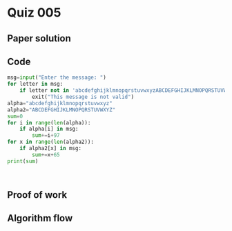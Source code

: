 # Quiz 005

## Paper solution

## Code
```.py
msg=input("Enter the message: ")
for letter in msg:
    if letter not in 'abcdefghijklmnopqrstuvwxyzABCDEFGHIJKLMNOPQRSTUVWXYZ -':
        exit("This message is not valid")
alpha="abcdefghijklmnopqrstuvwxyz"
alpha2="ABCDEFGHIJKLMNOPQRSTUVWXYZ"
sum=0
for i in range(len(alpha)):
    if alpha[i] in msg:
        sum+=i+97
for x in range(len(alpha2)):
    if alpha2[x] in msg:
        sum+=x+65
print(sum)




```

## Proof of work


## Algorithm flow
